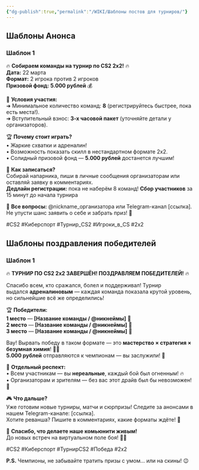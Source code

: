```yaml
---
{"dg-publish":true,"permalink":"/WIKI/Шаблоны постов для турниров/"}
---
```


## Шаблоны Анонса
### Шаблон 1
🔥 **Собираем команды на турнир по CS2 2х2!** 🔥  
**Дата:** 22 марта  
**Формат:** 2 игрока против 2 игроков  
**Призовой фонд:** **5.000 рублей** 💰

🎯 **Условия участия:**  
➜ Минимальное количество команд: **8** (регистрируйтесь быстрее, пока есть места!).  
➜ Вступительный взнос: **3-х часовой пакет** (уточняйте детали у организаторов).

🏆 **Почему стоит играть?**  
• Жаркие схватки и адреналин!  
• Возможность показать скилл в нестандартном формате 2х2.  
• Солидный призовой фонд — **5.000 рублей** достанется лучшим!

🚀 **Как записаться?**  
Собирай напарника, пиши в личные сообщения организаторам или оставляй заявку в комментариях.  
**Дедлайн регистрации:** пока не наберём 8 команд!
**Сбор участников** за 15 минут до начала турнира

💬 **Все вопросы:** @nickname_организатора или Telegram-канал [ссылка].  
Не упусти шанс заявить о себе и забрать приз! 💪

#CS2 #Киберспорт #Турнир_CS2 #Игроки_в_CS #2х2

## Шаблоны поздравления победителей
### Шаблон 1
🔥 **ТУРНИР ПО CS2 2х2 ЗАВЕРШЁН! ПОЗДРАВЛЯЕМ ПОБЕДИТЕЛЕЙ!** 🔥

Спасибо всем, кто сражался, болел и поддерживал! Турнир выдался **адреналиновым** — каждая команда показала крутой уровень, но сильнейшие всё же определились!

🏆 **Победители:**  
**1 место** — **[Название команды / @никнеймы]** 🥇  
**2 место** — **[Название команды / @никнеймы]** 🥈  
**3 место** — **[Название команды / @никнеймы]** 🥉

Вау! Вырвать победу в таком формате — это **мастерство × стратегия × безумная химия**! 🧪💥  
**5.000 рублей** отправляются к чемпионам — вы заслужили! 💸

🌟 **Отдельный респект:**  
• Всем участникам — вы **нереальные**, каждый бой был огненным! 🔥  
• Организаторам и зрителям — без вас этот драйв был бы невозможен! 🙌

🎮 **Что дальше?**  
Уже готовим новые турниры, матчи и сюрпризы! Следите за анонсами в нашем Telegram-канале: [ссылка].  
Хотите реванша? Пишите в комментариях, какие форматы ждёте! 💬

💪 **Спасибо, что делаете наше комьюнити живым!**  
До новых встреч на виртуальном поле боя! 🔫✨

#CS2 #Киберспорт #ТурнирCS2 #Победа #2х2

**P.S.** Чемпионы, не забывайте тратить призы с умом... или на скины! 😉

